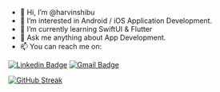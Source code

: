 - 👋 Hi, I’m @harvinshibu
- 👀 I’m interested in Android / iOS Application Development.
- 🌱 I’m currently learning SwiftUI & Flutter
- 💞️ Ask me anything about App Development.
- 📫 You can reach me on:

[![Linkedin Badge](https://img.shields.io/badge/-LINKEDIN-blue?style=flat-square&logo=Linkedin&logoColor=white&link=https://www.linkedin.com/in/harvin-shibu-2b13b11b1/)](www.linkedin.com/in/harvin-shibu-2b13b11b1/)
[![Gmail Badge](https://img.shields.io/badge/GMAIL-c14438?style=flat-square&logo=Gmail&logoColor=white&link=mailto:harvinshibu47@gmail.com)](mailto:harvinshibu47@gmail.com)

[![GitHub Streak](https://streak-stats.demolab.com?user=anushagif)](https://git.io/streak-stats)



<!--- - 😉 Also intersted in @anushagif --->
<!---
harvinshibu/harvinshibu is a ✨ special ✨ repository because its `README.md` (this file) appears on your GitHub profile.
You can click the Preview link to take a look at your changes.
--->
